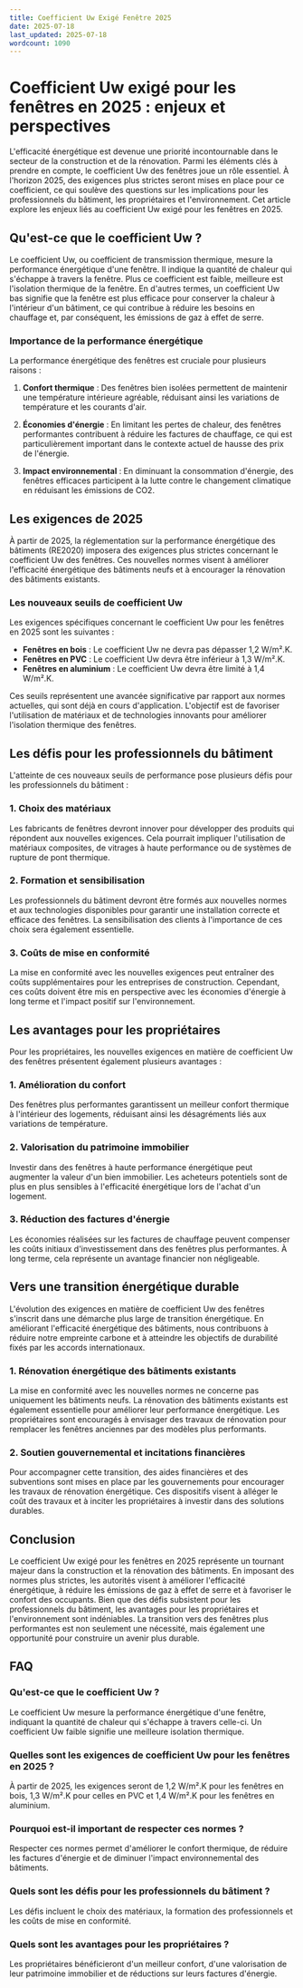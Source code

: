 ```yaml
---
title: Coefficient Uw Exigé Fenêtre 2025
date: 2025-07-18
last_updated: 2025-07-18
wordcount: 1090
---
```


# Coefficient Uw exigé pour les fenêtres en 2025 : enjeux et perspectives

L'efficacité énergétique est devenue une priorité incontournable dans le secteur de la construction et de la rénovation. Parmi les éléments clés à prendre en compte, le coefficient Uw des fenêtres joue un rôle essentiel. À l'horizon 2025, des exigences plus strictes seront mises en place pour ce coefficient, ce qui soulève des questions sur les implications pour les professionnels du bâtiment, les propriétaires et l'environnement. Cet article explore les enjeux liés au coefficient Uw exigé pour les fenêtres en 2025.

## Qu'est-ce que le coefficient Uw ?

Le coefficient Uw, ou coefficient de transmission thermique, mesure la performance énergétique d'une fenêtre. Il indique la quantité de chaleur qui s'échappe à travers la fenêtre. Plus ce coefficient est faible, meilleure est l'isolation thermique de la fenêtre. En d'autres termes, un coefficient Uw bas signifie que la fenêtre est plus efficace pour conserver la chaleur à l'intérieur d'un bâtiment, ce qui contribue à réduire les besoins en chauffage et, par conséquent, les émissions de gaz à effet de serre.

### Importance de la performance énergétique

La performance énergétique des fenêtres est cruciale pour plusieurs raisons :

1. **Confort thermique** : Des fenêtres bien isolées permettent de maintenir une température intérieure agréable, réduisant ainsi les variations de température et les courants d'air.
   
2. **Économies d'énergie** : En limitant les pertes de chaleur, des fenêtres performantes contribuent à réduire les factures de chauffage, ce qui est particulièrement important dans le contexte actuel de hausse des prix de l'énergie.

3. **Impact environnemental** : En diminuant la consommation d'énergie, des fenêtres efficaces participent à la lutte contre le changement climatique en réduisant les émissions de CO2.

## Les exigences de 2025

À partir de 2025, la réglementation sur la performance énergétique des bâtiments (RE2020) imposera des exigences plus strictes concernant le coefficient Uw des fenêtres. Ces nouvelles normes visent à améliorer l'efficacité énergétique des bâtiments neufs et à encourager la rénovation des bâtiments existants.

### Les nouveaux seuils de coefficient Uw

Les exigences spécifiques concernant le coefficient Uw pour les fenêtres en 2025 sont les suivantes :

- **Fenêtres en bois** : Le coefficient Uw ne devra pas dépasser 1,2 W/m².K.
- **Fenêtres en PVC** : Le coefficient Uw devra être inférieur à 1,3 W/m².K.
- **Fenêtres en aluminium** : Le coefficient Uw devra être limité à 1,4 W/m².K.

Ces seuils représentent une avancée significative par rapport aux normes actuelles, qui sont déjà en cours d'application. L'objectif est de favoriser l'utilisation de matériaux et de technologies innovants pour améliorer l'isolation thermique des fenêtres.

## Les défis pour les professionnels du bâtiment

L'atteinte de ces nouveaux seuils de performance pose plusieurs défis pour les professionnels du bâtiment :

### 1. **Choix des matériaux**

Les fabricants de fenêtres devront innover pour développer des produits qui répondent aux nouvelles exigences. Cela pourrait impliquer l'utilisation de matériaux composites, de vitrages à haute performance ou de systèmes de rupture de pont thermique.

### 2. **Formation et sensibilisation**

Les professionnels du bâtiment devront être formés aux nouvelles normes et aux technologies disponibles pour garantir une installation correcte et efficace des fenêtres. La sensibilisation des clients à l'importance de ces choix sera également essentielle.

### 3. **Coûts de mise en conformité**

La mise en conformité avec les nouvelles exigences peut entraîner des coûts supplémentaires pour les entreprises de construction. Cependant, ces coûts doivent être mis en perspective avec les économies d'énergie à long terme et l'impact positif sur l'environnement.

## Les avantages pour les propriétaires

Pour les propriétaires, les nouvelles exigences en matière de coefficient Uw des fenêtres présentent également plusieurs avantages :

### 1. **Amélioration du confort**

Des fenêtres plus performantes garantissent un meilleur confort thermique à l'intérieur des logements, réduisant ainsi les désagréments liés aux variations de température.

### 2. **Valorisation du patrimoine immobilier**

Investir dans des fenêtres à haute performance énergétique peut augmenter la valeur d'un bien immobilier. Les acheteurs potentiels sont de plus en plus sensibles à l'efficacité énergétique lors de l'achat d'un logement.

### 3. **Réduction des factures d'énergie**

Les économies réalisées sur les factures de chauffage peuvent compenser les coûts initiaux d'investissement dans des fenêtres plus performantes. À long terme, cela représente un avantage financier non négligeable.

## Vers une transition énergétique durable

L'évolution des exigences en matière de coefficient Uw des fenêtres s'inscrit dans une démarche plus large de transition énergétique. En améliorant l'efficacité énergétique des bâtiments, nous contribuons à réduire notre empreinte carbone et à atteindre les objectifs de durabilité fixés par les accords internationaux.

### 1. **Rénovation énergétique des bâtiments existants**

La mise en conformité avec les nouvelles normes ne concerne pas uniquement les bâtiments neufs. La rénovation des bâtiments existants est également essentielle pour améliorer leur performance énergétique. Les propriétaires sont encouragés à envisager des travaux de rénovation pour remplacer les fenêtres anciennes par des modèles plus performants.

### 2. **Soutien gouvernemental et incitations financières**

Pour accompagner cette transition, des aides financières et des subventions sont mises en place par les gouvernements pour encourager les travaux de rénovation énergétique. Ces dispositifs visent à alléger le coût des travaux et à inciter les propriétaires à investir dans des solutions durables.

## Conclusion

Le coefficient Uw exigé pour les fenêtres en 2025 représente un tournant majeur dans la construction et la rénovation des bâtiments. En imposant des normes plus strictes, les autorités visent à améliorer l'efficacité énergétique, à réduire les émissions de gaz à effet de serre et à favoriser le confort des occupants. Bien que des défis subsistent pour les professionnels du bâtiment, les avantages pour les propriétaires et l'environnement sont indéniables. La transition vers des fenêtres plus performantes est non seulement une nécessité, mais également une opportunité pour construire un avenir plus durable.

## FAQ

### Qu'est-ce que le coefficient Uw ?

Le coefficient Uw mesure la performance énergétique d'une fenêtre, indiquant la quantité de chaleur qui s'échappe à travers celle-ci. Un coefficient Uw faible signifie une meilleure isolation thermique.

### Quelles sont les exigences de coefficient Uw pour les fenêtres en 2025 ?

À partir de 2025, les exigences seront de 1,2 W/m².K pour les fenêtres en bois, 1,3 W/m².K pour celles en PVC et 1,4 W/m².K pour les fenêtres en aluminium.

### Pourquoi est-il important de respecter ces normes ?

Respecter ces normes permet d'améliorer le confort thermique, de réduire les factures d'énergie et de diminuer l'impact environnemental des bâtiments.

### Quels sont les défis pour les professionnels du bâtiment ?

Les défis incluent le choix des matériaux, la formation des professionnels et les coûts de mise en conformité.

### Quels sont les avantages pour les propriétaires ?

Les propriétaires bénéficieront d'un meilleur confort, d'une valorisation de leur patrimoine immobilier et de réductions sur leurs factures d'énergie.